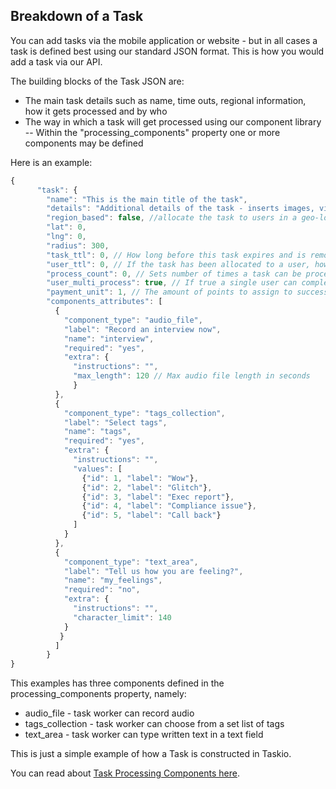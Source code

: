 ## Breakdown of a Task

You can add tasks via the mobile application or website - but in all cases a task is defined best using our standard JSON format. This is how you would add a task via our API.

The building blocks of the Task JSON are:

- The main task details such as name, time outs, regional information, how it gets processed and by who
- The way in which a task will get processed using our component library
-- Within the "processing_components" property one or more components may be defined 

Here is an example:

```javascript
{
      "task": {
        "name": "This is the main title of the task",
        "details": "Additional details of the task - inserts images, video's, audio plus limited html tags.",
        "region_based": false, //allocate the task to users in a geo-location
        "lat": 0,
        "lng": 0,
        "radius": 300,
        "task_ttl": 0, // How long before this task expires and is removed, 0 means never
        "user_ttl": 0, // If the task has been allocated to a user, how long do they have to process it, 0 means never
        "process_count": 0, // Sets number of times a task can be processed, 0 means unlimited
        "user_multi_process": true, // If true a single user can complete the same task multiple times
        "payment_unit": 1, // The amount of points to assign to successful completion of this task
        "components_attributes": [
          {
            "component_type": "audio_file",
            "label": "Record an interview now",
            "name": "interview",
            "required": "yes",
            "extra": {
              "instructions": "",
              "max_length": 120 // Max audio file length in seconds
              }
          },
          {
            "component_type": "tags_collection",
            "label": "Select tags",
            "name": "tags",
            "required": "yes",
            "extra": {
              "instructions": "",
              "values": [
                {"id": 1, "label": "Wow"},
                {"id": 2, "label": "Glitch"},
                {"id": 3, "label": "Exec report"},
                {"id": 4, "label": "Compliance issue"},
                {"id": 5, "label": "Call back"}
              ]
            }
          },
          {
            "component_type": "text_area",
            "label": "Tell us how you are feeling?",
            "name": "my_feelings",
            "required": "no",
            "extra": {
              "instructions": "",
              "character_limit": 140
            }
           }
          ]
        }
}
```

This examples has three components defined in the processing_components property, namely:
- audio_file - task worker can record audio
- tags_collection - task worker can choose from a set list of tags
- text_area - task worker can type written text in a text field

This is just a simple example of how a Task is constructed in Taskio. 

You can read about [Task Processing Components here](/components.md).
